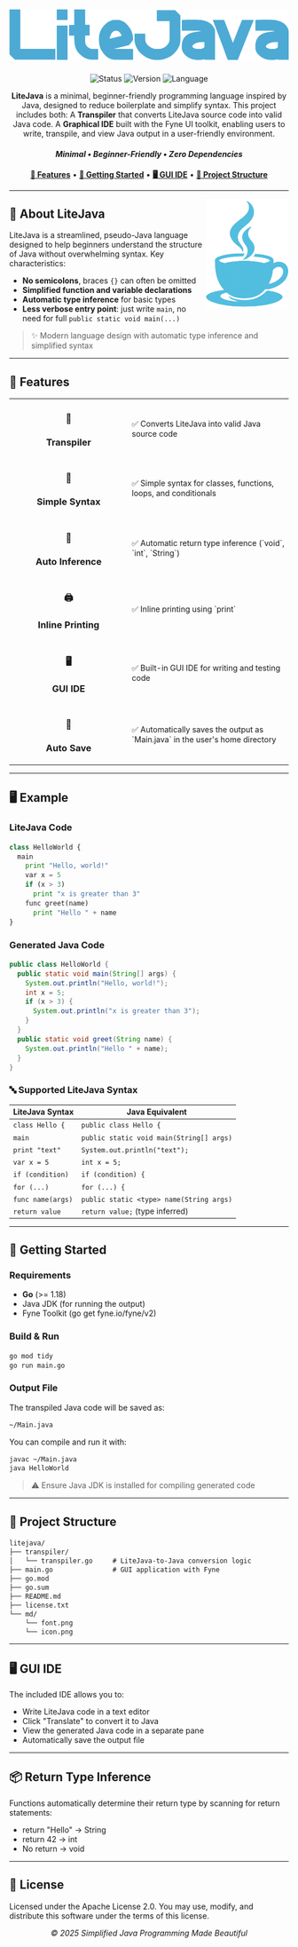 <h1 align="center">
  <img src="md/font.png" alt="Lite Java"> 
</h1>
<p align="center">
  <img src="https://img.shields.io/badge/Status-Stable-green" alt="Status">
  <img src="https://img.shields.io/badge/Version-1.0-blue" alt="Version">
  <img src="https://img.shields.io/badge/Language-Go-purple" alt="Language">
</p>
<div align="center">
  
**LiteJava** is a minimal, beginner-friendly programming language inspired by Java, designed to reduce boilerplate and simplify syntax. This project includes both:
A **Transpiler** that converts LiteJava source code into valid Java code.
A **Graphical IDE** built with the Fyne UI toolkit, enabling users to write, transpile, and view Java output in a user-friendly environment.

  <h4>
    <em>Minimal • Beginner-Friendly • Zero Dependencies</em>
  </h4>
</div>
<p align="center">
  <a href="#-features"><b>🌟 Features</b></a> •
  <a href="#-getting-started"><b>🚀 Getting Started</b></a> •
  <a href="#-gui-ide"><b>🖥️ GUI IDE</b></a> •
  <a href="#-project-structure"><b>📁 Project Structure</b></a>
</p>
<hr>
<img align="right" src="md/icon.png" width="150">

## 🧠 About LiteJava
LiteJava is a streamlined, pseudo-Java language designed to help beginners understand the structure of Java without overwhelming syntax. Key characteristics:
- **No semicolons**, braces `{}` can often be omitted
- **Simplified function and variable declarations**
- **Automatic type inference** for basic types
- **Less verbose entry point**: just write `main`, no need for full `public static void main(...)`
> ✨ Modern language design with automatic type inference and simplified syntax
<hr>

## 🌟 Features
<table>
  <tr>
    <td width="200"><h3 align="center">🔄</h3><h3 align="center"><b>Transpiler</b></h3></td>
    <td>✅ Converts LiteJava into valid Java source code</td>
  </tr>
  <tr>
    <td width="200"><h3 align="center">📝</h3><h3 align="center"><b>Simple Syntax</b></h3></td>
    <td>✅ Simple syntax for classes, functions, loops, and conditionals</td>
  </tr>
  <tr>
    <td width="200"><h3 align="center">🧠</h3><h3 align="center"><b>Auto Inference</b></h3></td>
    <td>✅ Automatic return type inference (`void`, `int`, `String`)</td>
  </tr>
  <tr>
    <td width="200"><h3 align="center">🖨️</h3><h3 align="center"><b>Inline Printing</b></h3></td>
    <td>✅ Inline printing using `print`</td>
  </tr>
  <tr>
    <td width="200"><h3 align="center">🖥️</h3><h3 align="center"><b>GUI IDE</b></h3></td>
    <td>✅ Built-in GUI IDE for writing and testing code</td>
  </tr>
  <tr>
    <td width="200"><h3 align="center">💾</h3><h3 align="center"><b>Auto Save</b></h3></td>
    <td>✅ Automatically saves the output as `Main.java` in the user's home directory</td>
  </tr>
</table>
<hr>

## 🖥️ Example
### LiteJava Code
```python
class HelloWorld {
  main
    print "Hello, world!"
    var x = 5
    if (x > 3)
      print "x is greater than 3"
    func greet(name)
      print "Hello " + name
}
```
### Generated Java Code
```java
public class HelloWorld {
  public static void main(String[] args) {
    System.out.println("Hello, world!");
    int x = 5;
    if (x > 3) {
      System.out.println("x is greater than 3");
    }
  }
  public static void greet(String name) {
    System.out.println("Hello " + name);
  }
}
```

### 🔤 Supported LiteJava Syntax
| LiteJava Syntax   | Java Equivalent                          |
| ----------------- | ---------------------------------------- |
| `class Hello {`   | `public class Hello {`                   |
| `main`            | `public static void main(String[] args)` |
| `print "text"`    | `System.out.println("text");`            |
| `var x = 5`       | `int x = 5;`                             |
| `if (condition)`  | `if (condition) {`                       |
| `for (...)`       | `for (...) {`                            |
| `func name(args)` | `public static <type> name(String args)` |
| `return value`    | `return value;` (type inferred)          |
<hr>
  
## 🚀 Getting Started
### Requirements
- **Go** (>= 1.18)
- Java JDK (for running the output)
- Fyne Toolkit (go get fyne.io/fyne/v2)
### Build & Run
```bash
go mod tidy
go run main.go
```
### Output File
The transpiled Java code will be saved as:
```bash
~/Main.java
```
You can compile and run it with:
```bash
javac ~/Main.java
java HelloWorld
```
> ⚠️ Ensure Java JDK is installed for compiling generated code
<hr>
  
## 📁 Project Structure
```pgsql
litejava/
├── transpiler/
│   └── transpiler.go     # LiteJava-to-Java conversion logic
├── main.go               # GUI application with Fyne
├── go.mod
├── go.sum
├── README.md
├── license.txt
└── md/
    └── font.png
    └── icon.png
```
<hr>
  
## 🖥️ GUI IDE
The included IDE allows you to:
- Write LiteJava code in a text editor
- Click "Translate" to convert it to Java
- View the generated Java code in a separate pane
- Automatically save the output file
<hr>
  
## 📦 Return Type Inference
Functions automatically determine their return type by scanning for return statements:
- return "Hello" → String
- return 42 → int
- No return → void
<hr>
  
## 📄 License

Licensed under the Apache License 2.0.
You may use, modify, and distribute this software under the terms of this license.
<div align="center">
  <p><i>© 2025 Simplified Java Programming Made Beautiful</i></p>
</div>
